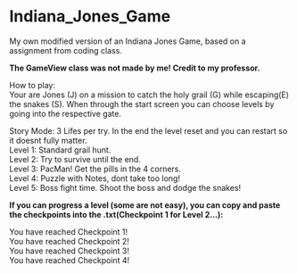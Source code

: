 # Indiana_Jones_Game
My own modified version of an Indiana Jones Game, based on a assignment from coding class. 

**The GameView class was not made by me! Credit to my professor.**


How to play:   
Your are Jones (J) on a mission to catch the holy grail (G) while escaping(E) the snakes (S).
When through the start screen you can choose levels by going into the respective gate.

Story Mode:
3 Lifes per try. In the end the level reset and you can restart so it doesnt fully matter.  
Level 1: Standard grail hunt.  
Level 2: Try to survive until the end.  
Level 3: PacMan! Get the pills in the 4 corners.  
Level 4: Puzzle with Notes, dont take too long!  
Level 5: Boss fight time. Shoot the boss and dodge the snakes!


**If you can progress a level (some are not easy), you can copy and paste the checkpoints into the .txt(Checkpoint 1 for Level 2...):**

You have reached Checkpoint 1!  
You have reached Checkpoint 2!  
You have reached Checkpoint 3!  
You have reached Checkpoint 4!  

